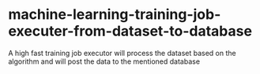 # machine-learning-training-job-executer-from-dataset-to-database
A high fast training job executor will process the dataset based on the algorithm and will post the data to the mentioned database
